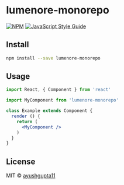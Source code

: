# lumenore-monorepo

> 

[![NPM](https://img.shields.io/npm/v/lumenore-monorepo.svg)](https://www.npmjs.com/package/lumenore-monorepo) [![JavaScript Style Guide](https://img.shields.io/badge/code_style-standard-brightgreen.svg)](https://standardjs.com)

## Install

```bash
npm install --save lumenore-monorepo
```

## Usage

```jsx
import React, { Component } from 'react'

import MyComponent from 'lumenore-monorepo'

class Example extends Component {
  render () {
    return (
      <MyComponent />
    )
  }
}
```

## License

MIT © [ayushgupta11](https://github.com/ayushgupta11)
